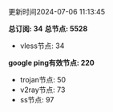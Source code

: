 更新时间2024-07-06 11:13:45

**总订阅: 34**
**总节点: 5528**
- vless节点: 34

**google ping有效节点: 220**
- trojan节点: 50
- v2ray节点: 73
- ss节点: 97

